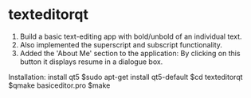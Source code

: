 # texteditorqt
1. Build a basic text-editing app with bold/unbold of an individual text.
2. Also implemented the superscript and subscript functionality.
3. Added the 'About Me' section to the application: By clicking on this button it displays resume in a dialogue box. 

Installation:
install qt5
$sudo apt-get install qt5-default
$cd texteditorqt
$qmake basiceditor.pro
$make

